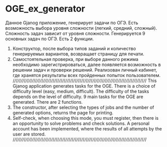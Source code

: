 # OGE_ex_generator
Данное Gjanog приложение, генерирует задачи по ОГЭ. 
Есть возможность выбора уровня сложности (легкий, средний, сложный).
Сложность задач зависит от уровня сложности.
Генерируется 9 основных задач по ОГЭ.
Есть 2 функции.
1. Конструктор, после выбора типов заданий и количество генерируемых вариантов, возвращает страницу для печати.
2. Самостоятельная проверка, при выборе данного режима необходимо зарегистрироваться, далее появляется возможность в решении задач и проверки решений. 
Реализован личный кабинет, где хранятся результаты всех пройденных попыток пользователем.
/*/*/*/*/*//*/*/*/*/*/*/*//*/*/*/*/*//*/*/*/*/*/*/*//*/*/*/*/*//*/*/*/*/*/*/*//*/*/*/*/*//*/*/*/*/*/*/*//*/*/*/*/*//*/*/*/*/*/*/*//*/*/*/*/*//*/*/*/*/*/*/*/
This Gjanog application generates tasks for the OGE.
There is a choice of difficulty level (easy, medium, difficult).
The difficulty of the tasks depends on the level of difficulty.
9 main tasks for the OGE are generated.
There are 2 functions.
1. The constructor, after selecting the types of jobs and the number of generated options, returns the page for printing.
2. Self-check, when choosing this mode, you must register, then there is an opportunity to solve problems and check solutions.
A personal account has been implemented, where the results of all attempts by the user are stored.
/*/*/*/*/*//*/*/*/*/*/*/*//*/*/*/*/*//*/*/*/*/*/*/*//*/*/*/*/*//*/*/*/*/*/*/*//*/*/*/*/*//*/*/*/*/*/*/*//*/*/*/*/*//*/*/*/*/*/*/*//*/*/*/*/*//*/*/*/*/*/*/*/
